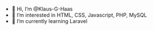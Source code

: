 - 👋 Hi, I’m @Klaus-G-Haas
- 👀 I’m interested in HTML, CSS, Javascript, PHP, MySQL
- 🌱 I’m currently learning Laravel

<!---
Klaus-G-Haas/Klaus-G-Haas is a ✨ special ✨ repository because its `README.md` (this file) appears on your GitHub profile.
You can click the Preview link to take a look at your changes.
--->
